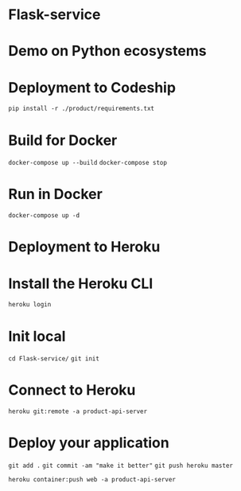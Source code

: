 # Flask-service
# Demo on Python ecosystems

# Deployment to Codeship
`pip install -r ./product/requirements.txt`

# Build for Docker
`docker-compose up --build`
`docker-compose stop`

# Run in Docker
`docker-compose up -d`

# Deployment to Heroku

# Install the Heroku CLI
`heroku login`

# Init local
`cd Flask-service/`
`git init`

# Connect to Heroku
`heroku git:remote -a product-api-server`

# Deploy your application
`git add .`
`git commit -am "make it better"`
`git push heroku master`

`heroku container:push web -a product-api-server`

